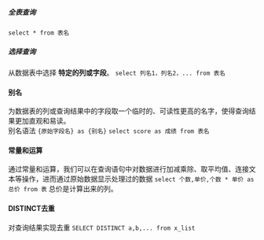 ##### 全表查询
`select * from 表名`
##### 选择查询
从数据表中选择 **特定的列或字段**。
`select 列名1，列名2，... from 表名`
#### 别名
为数据表的列或查询结果中的字段取一个临时的、可读性更高的名字，使得查询结果更加直观和易读。\
别名语法 `{原始字段名} as {别名}`
`select score as 成绩 from 表名`
#### 常量和运算
通过常量和运算，我们可以在查询语句中对数据进行加减乘除、取平均值、连接文本等操作，进而通过原始数据显示处理过的数据
`select 个数,单价,个数 * 单价 as 总价 from 表`
总价是计算出来的列。
#### DISTINCT去重
对查询结果实现去重
`SELECT DISTINCT a,b,... from x_list`